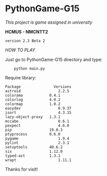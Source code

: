 # PythonGame-G15


_This project is game assigned in university_ 

**HCMUS - NMCNTT2**

`version 2.3 Beta 2`

_HOW TO PLAY_
    
   Just go to PythonGame-G15 directory and type: 
   
        python main.py

   Require library:
   
    Package               Versions
    astroid                 2.2.5
    colorama	        0.4.1
    colorlog	        4.0.2	
    colormap	        1.0.2	
    easydev	                0.9.37	
    isort	                4.3.15	
    lazy-object-proxy	1.3.1	
    mccabe	                0.6.1	
    pexpect	                4.6.0	
    pip	                19.0.3	
    ptyprocess	        0.6.0	
    pygame	                1.9.4	
    pylint	                2.3.1	
    setuptools	        40.6.2	
    six	                1.12.0	
    typed-ast	        1.3.1	
    wrapt	                1.11.1	
 
 Thanks for visit!